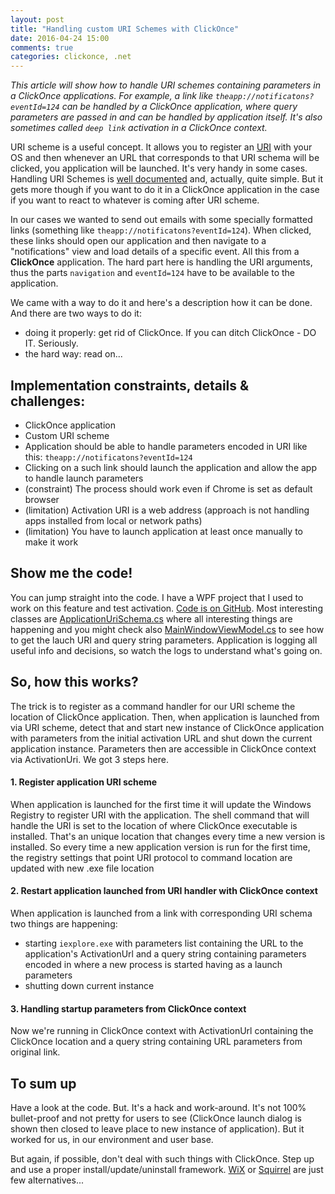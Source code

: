 ```yaml
---
layout: post
title: "Handling custom URI Schemes with ClickOnce"
date: 2016-04-24 15:00
comments: true
categories: clickonce, .net
---
```


*This article will show how to handle URI schemes containing parameters in a ClickOnce applications. For example, a link like `theapp://notificatons?eventId=124` can be handled by a ClickOnce application, where query parameters are passed in and can be handled by application itself. It's also sometimes called `deep link` activation in a ClickOnce context.*

URI scheme is a useful concept. It allows you to register an [URI](https://en.wikipedia.org/wiki/Uniform_Resource_Identifier) with your OS and then whenever an URL that corresponds to that URI schema will be clicked, you application will be launched. It's very handy in some cases. Handling URI Schemes is [well documented](https://msdn.microsoft.com/en-us/library/aa767914.aspx) and, actually, quite simple. But it gets more though if you want to do it in a ClickOnce application in the case if you want to react to whatever is coming after URI scheme.

In our cases we wanted to send out emails with some specially formatted links (something like `theapp://notificatons?eventId=124`). When clicked, these links should open our application and then navigate to a "notifications" view and load details of a specific event. All this from a **ClickOnce** application. The hard part here is handling the URI arguments, thus the parts `navigation` and `eventId=124` have to be available to the application.

We came with a way to do it and here's a description how it can be done. And there are two ways to do it:
 
 - doing it properly: get rid of ClickOnce. If you can ditch ClickOnce - DO IT. Seriously. 
 - the hard way: read on...
 
## Implementation constraints, details & challenges:

 - ClickOnce application
 - Custom URI scheme
 - Application should be able to handle parameters encoded in URI like this: `theapp://notificatons?eventId=124`
 - Clicking on a such link should launch the application and allow the app to handle launch parameters
 - (constraint) The process should work even if Chrome is set as default browser 
 - (limitation) Activation URI is a web address (approach is not handling apps installed from local or network paths)
 - (limitation) You have to launch application at least once manually to make it work 

## Show me the code!

You can jump straight into the code. I have a WPF project that I used to work on this feature and test activation. [Code is on GitHub](https://github.com/vcaraulean/ClickOnceCustomUriScheme). Most interesting classes are [ApplicationUriSchema.cs](https://github.com/vcaraulean/ClickOnceCustomUriScheme/blob/master/ClickOnceCustomUriScheme/ApplicationUri/ApplicationUriSchema.cs) where all interesting things are happening and you might check also [MainWindowViewModel.cs](https://github.com/vcaraulean/ClickOnceCustomUriScheme/blob/master/ClickOnceCustomUriScheme/MainWindowViewModel.cs) to see how to get the lauch URI and query string parameters. Application is logging all useful info and decisions, so watch the logs to understand what's going on.

## So, how this works?

The trick is to register as a command handler for our URI scheme the location of ClickOnce application. Then, when application is launched from via URI scheme, detect that and start new instance of ClickOnce application with parameters from the initial activation URL and shut down the current application instance. Parameters then are accessible in ClickOnce context via ActivationUri. We got 3 steps here.

#### 1. Register application URI scheme

When application is launched for the first time it will update the Windows Registry to register URI with the application. The shell command that will handle the URI is set to the location of where ClickOnce executable is installed. That's an unique location that changes every time a new version is installed. So every time a new application version is run for the first time, the registry settings that point URI protocol to command location are updated with new .exe file location

#### 2. Restart application launched from URI handler with ClickOnce context
When application is launched from a link with corresponding URI schema two things are happening:

  - starting `iexplore.exe` with parameters list containing the URL to the application's ActivationUrl and a query string containing parameters encoded in where a new process is started having as a launch parameters  
  - shutting down current instance
  
#### 3. Handling startup parameters from ClickOnce context
Now we're running in ClickOnce context with ActivationUrl containing the ClickOnce location and a query string containing URL parameters from original link.

## To sum up

Have a look at the code. But. It's a hack and work-around. It's not 100% bullet-proof and not pretty for users to see (ClickOnce launch dialog is shown then closed to leave place to new instance of application). But it worked for us, in our environment and user base.

But again, if possible, don't deal with such things with ClickOnce. Step up and use a proper install/update/uninstall framework. [WiX](http://wixtoolset.org/) or [Squirrel](https://github.com/Squirrel/Squirrel.Windows) are just few alternatives...